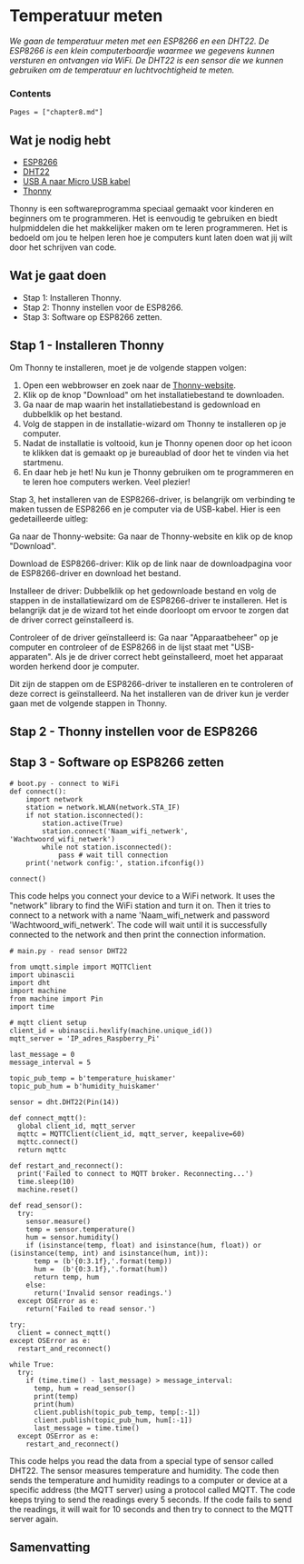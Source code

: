 # Temperatuur meten

*We gaan de temperatuur meten met een ESP8266 en een DHT22. De ESP8266 is een klein computerboardje waarmee we gegevens kunnen versturen en ontvangen via WiFi. De DHT22 is een sensor die we kunnen gebruiken om de temperatuur en luchtvochtigheid te meten.*

### Contents

```@contents
Pages = ["chapter8.md"]
```

## Wat je nodig hebt

- [ESP8266](https://elektronicavoorjou.nl/product/nodemcu-esp8266-wifi-board/)
- [DHT22](https://elektronicavoorjou.nl/product/dht22-temp-vocht-sensor/)
- [USB A naar Micro USB kabel](https://elektronicavoorjou.nl/product/micro-usb-kabel-1m/)
- [Thonny](https://thonny.org/)

Thonny is een softwareprogramma speciaal gemaakt voor kinderen en beginners om te programmeren. Het is eenvoudig te gebruiken en biedt hulpmiddelen die het makkelijker maken om te leren programmeren. Het is bedoeld om jou te helpen leren hoe je computers kunt laten doen wat jij wilt door het schrijven van code.

## Wat je gaat doen

- Stap 1: Installeren Thonny.
- Stap 2: Thonny instellen voor de ESP8266.
- Stap 3: Software op ESP8266 zetten.

## Stap 1 - Installeren Thonny

Om Thonny te installeren, moet je de volgende stappen volgen:

1. Open een webbrowser en zoek naar de [Thonny-website](https://thonny.org/).
2. Klik op de knop "Download" om het installatiebestand te downloaden.
3. Ga naar de map waarin het installatiebestand is gedownload en dubbelklik op het bestand.
4. Volg de stappen in de installatie-wizard om Thonny te installeren op je computer.
5. Nadat de installatie is voltooid, kun je Thonny openen door op het icoon te klikken dat is gemaakt op je bureaublad of door het te vinden via het startmenu.
6. En daar heb je het! Nu kun je Thonny gebruiken om te programmeren en te leren hoe computers werken. Veel plezier!

Stap 3, het installeren van de ESP8266-driver, is belangrijk om verbinding te maken tussen de ESP8266 en je computer via de USB-kabel. Hier is een gedetailleerde uitleg:

Ga naar de Thonny-website: Ga naar de Thonny-website en klik op de knop "Download".

Download de ESP8266-driver: Klik op de link naar de downloadpagina voor de ESP8266-driver en download het bestand.

Installeer de driver: Dubbelklik op het gedownloade bestand en volg de stappen in de installatiewizard om de ESP8266-driver te installeren. Het is belangrijk dat je de wizard tot het einde doorloopt om ervoor te zorgen dat de driver correct geïnstalleerd is.

Controleer of de driver geïnstalleerd is: Ga naar "Apparaatbeheer" op je computer en controleer of de ESP8266 in de lijst staat met "USB-apparaten". Als je de driver correct hebt geïnstalleerd, moet het apparaat worden herkend door je computer.

Dit zijn de stappen om de ESP8266-driver te installeren en te controleren of deze correct is geïnstalleerd. Na het installeren van de driver kun je verder gaan met de volgende stappen in Thonny.

## Stap 2 - Thonny instellen voor de ESP8266



## Stap 3 - Software op ESP8266 zetten

```
# boot.py - connect to WiFi
def connect():
    import network
    station = network.WLAN(network.STA_IF)
    if not station.isconnected():
        station.active(True)
        station.connect('Naam_wifi_netwerk', 'Wachtwoord_wifi_netwerk')
        while not station.isconnected():
            pass # wait till connection
    print('network config:', station.ifconfig())
    
connect()
```

This code helps you connect your device to a WiFi network. It uses the "network" library to find the WiFi station and turn it on. Then it tries to connect to a network with a name 'Naam_wifi_netwerk and password 'Wachtwoord_wifi_netwerk'. The code will wait until it is successfully connected to the network and then print the connection information.


```
# main.py - read sensor DHT22

from umqtt.simple import MQTTClient
import ubinascii
import dht
import machine
from machine import Pin
import time

# mqtt client setup
client_id = ubinascii.hexlify(machine.unique_id())
mqtt_server = 'IP_adres_Raspberry_Pi'

last_message = 0
message_interval = 5

topic_pub_temp = b'temperature_huiskamer'
topic_pub_hum = b'humidity_huiskamer'

sensor = dht.DHT22(Pin(14))

def connect_mqtt():
  global client_id, mqtt_server
  mqttc = MQTTClient(client_id, mqtt_server, keepalive=60)
  mqttc.connect()
  return mqttc

def restart_and_reconnect():
  print('Failed to connect to MQTT broker. Reconnecting...')
  time.sleep(10)
  machine.reset()

def read_sensor():
  try:
    sensor.measure()
    temp = sensor.temperature()
    hum = sensor.humidity()
    if (isinstance(temp, float) and isinstance(hum, float)) or (isinstance(temp, int) and isinstance(hum, int)):
      temp = (b'{0:3.1f},'.format(temp))
      hum =  (b'{0:3.1f},'.format(hum))
      return temp, hum
    else:
      return('Invalid sensor readings.')
  except OSError as e:
    return('Failed to read sensor.')

try:
  client = connect_mqtt()
except OSError as e:
  restart_and_reconnect()

while True:
  try:
    if (time.time() - last_message) > message_interval:
      temp, hum = read_sensor()
      print(temp)
      print(hum)
      client.publish(topic_pub_temp, temp[:-1])
      client.publish(topic_pub_hum, hum[:-1])
      last_message = time.time()
  except OSError as e:
    restart_and_reconnect()
````

This code helps you read the data from a special type of sensor called DHT22. The sensor measures temperature and humidity. The code then sends the temperature and humidity readings to a computer or device at a specific address (the MQTT server) using a protocol called MQTT. The code keeps trying to send the readings every 5 seconds. If the code fails to send the readings, it will wait for 10 seconds and then try to connect to the MQTT server again.

## Samenvatting
